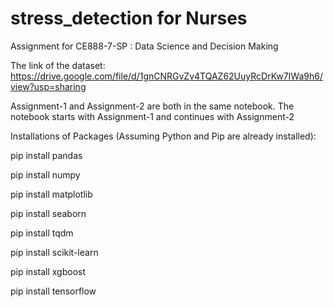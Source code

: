 # stress_detection for Nurses
Assignment for CE888-7-SP : Data Science and Decision Making

The link of the dataset: 
https://drive.google.com/file/d/1gnCNRGvZv4TQAZ62UuyRcDrKw7IWa9h6/view?usp=sharing

Assignment-1 and Assignment-2 are both in the same notebook. The notebook starts with Assignment-1 and continues with Assignment-2

Installations of Packages (Assuming Python and Pip are already installed):

pip install pandas

pip install numpy

pip install matplotlib

pip install seaborn

pip install tqdm

pip install scikit-learn

pip install xgboost

pip install tensorflow
